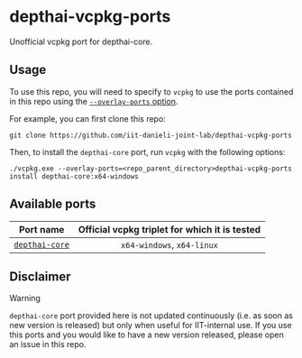 # depthai-vcpkg-ports

Unofficial vcpkg port for depthai-core.

## Usage

To use this repo, you will need to specify to `vcpkg` to use the ports contained in this repo using
the [`--overlay-ports` option](https://github.com/microsoft/vcpkg/blob/master/docs/specifications/ports-overlay.md). 

For example, you can first clone this repo:
~~~
git clone https://github.com/iit-danieli-joint-lab/depthai-vcpkg-ports
~~~

Then, to install the `depthai-core` port, run `vcpkg` with the following options: 
~~~
./vcpkg.exe --overlay-ports=<repo_parent_directory>depthai-vcpkg-ports install depthai-core:x64-windows
~~~

## Available ports 

| Port name | Official vcpkg triplet for which it is tested | 
|:---------:|:------------------------------------------------:|
| [`depthai-core`](depthai-core) | `x64-windows`, `x64-linux` | 


## Disclaimer 

> [!WARNING]  
> `depthai-core` port provided here is not updated continuously (i.e. as soon as new version is released) but only when useful for IIT-internal use. If you use this ports and you would like to have a new version released, please open an issue in this repo.
